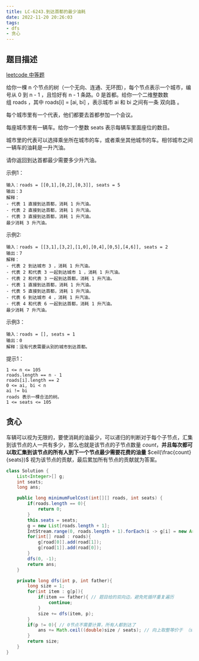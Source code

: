 ```yaml
---
title: LC-6243.到达首都的最少油耗
date: 2022-11-20 20:26:03
tags:
- dfs
- 贪心
---
```


## 题目描述
[leetcode 中等题](https://leetcode.cn/problems/minimum-fuel-cost-to-report-to-the-capital/)

给你一棵 n 个节点的树（一个无向、连通、无环图），每个节点表示一个城市，编号从 0 到 n - 1 ，且恰好有 n - 1 条路。0 是首都。给你一个二维整数数组 roads ，其中 roads[i] = [ai, bi] ，表示城市 ai 和 bi 之间有一条 双向路 。

每个城市里有一个代表，他们都要去首都参加一个会议。

每座城市里有一辆车。给你一个整数 seats 表示每辆车里面座位的数目。

城市里的代表可以选择乘坐所在城市的车，或者乘坐其他城市的车。相邻城市之间一辆车的油耗是一升汽油。

请你返回到达首都最少需要多少升汽油。

示例1：
```
输入：roads = [[0,1],[0,2],[0,3]], seats = 5
输出：3
解释：
- 代表 1 直接到达首都，消耗 1 升汽油。
- 代表 2 直接到达首都，消耗 1 升汽油。
- 代表 3 直接到达首都，消耗 1 升汽油。
最少消耗 3 升汽油。
```

示例2:
```
输入：roads = [[3,1],[3,2],[1,0],[0,4],[0,5],[4,6]], seats = 2
输出：7
解释：
- 代表 2 到达城市 3 ，消耗 1 升汽油。
- 代表 2 和代表 3 一起到达城市 1 ，消耗 1 升汽油。
- 代表 2 和代表 3 一起到达首都，消耗 1 升汽油。
- 代表 1 直接到达首都，消耗 1 升汽油。
- 代表 5 直接到达首都，消耗 1 升汽油。
- 代表 6 到达城市 4 ，消耗 1 升汽油。
- 代表 4 和代表 6 一起到达首都，消耗 1 升汽油。
最少消耗 7 升汽油。
```

示例3：
```
输入：roads = [], seats = 1
输出：0
解释：没有代表需要从别的城市到达首都。
```

提示1：
```
1 <= n <= 105
roads.length == n - 1
roads[i].length == 2
0 <= ai, bi < n
ai != bi
roads 表示一棵合法的树。
1 <= seats <= 105
```

## 贪心
车辆可以视为无限的，要使消耗的油最少，可以递归的判断对于每个子节点，汇集到该节点的人一共有多少，那么也就是该节点的子节点数量 $count$，**并且每次都可以取汇集到该节点的所有人到下一个节点最少需要花费的油量** $ceil(\frac{count}{seats})$ 视为该节点的贡献，最后累加所有节点的贡献就为答案。
```Java
class Solution {
    List<Integer>[] g;
    int seats;
    long ans;

    public long minimumFuelCost(int[][] roads, int seats) {
        if(roads.length == 0){
            return 0;
        }
        this.seats = seats;
        g = new List[roads.length + 1];
        IntStream.range(0, roads.length + 1).forEach(i -> g[i] = new ArrayList<>());
        for(int[] road : roads){
            g[road[0]].add(road[1]);
            g[road[1]].add(road[0]);
        }
        dfs(0, -1);
        return ans;
    }

    private long dfs(int p, int father){
        long size = 1;
        for(int item : g[p]){
            if(item == father){ // 题目给的双向边，避免死循环重复遍历
                continue;
            }
            size += dfs(item, p);
        }
        if(p != 0){ // 0节点不需要计算，所有人都到达了
            ans += Math.ceil((double)size / seats); // 向上取整等价于 （size + seats - 1) / seats
        }
        return size;
    }
}
```
